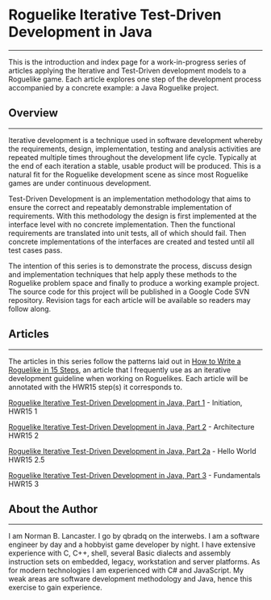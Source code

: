 # Roguelike Iterative Test-Driven Development in Java

---

This is the introduction and index page for a work-in-progress series of articles applying the Iterative and Test-Driven development models to a Roguelike game. Each article explores one step of the development process accompanied by a concrete example: a Java Roguelike project.

## Overview

---

Iterative development is a technique used in software development whereby the requirements, design, implementation, testing and analysis activities are repeated multiple times throughout the development life cycle. Typically at the end of each iteration a stable, usable product will be produced. This is a natural fit for the Roguelike development scene as since most Roguelike games are under continuous development.

Test-Driven Development is an implementation methodology that aims to ensure the correct and repeatably demonstrable implementation of requirements. With this methodology the design is first implemented at the interface level with no concrete implementation. Then the functional requirements are translated into unit tests, all of which should fail. Then concrete implementations of the interfaces are created and tested until all test cases pass.

The intention of this series is to demonstrate the process, discuss design and implementation techniques that help apply these methods to the Roguelike problem space and finally to produce a working example project. The source code for this project will be published in a Google Code SVN repository. Revision tags for each article will be available so readers may follow along.

## Articles

---

The articles in this series follow the patterns laid out in [How to Write a Roguelike in 15 Steps](how_to_write_a_roguelike_in_15_steps.md), an article that I frequently use as an iterative development guideline when working on Roguelikes. Each article will be annotated with the HWR15 step(s) it corresponds to.

[Roguelike Iterative Test-Driven Development in Java, Part 1](roguelike_iterative_test-driven_development_in_java_part_1.md) - Initiation, HWR15 1

[Roguelike Iterative Test-Driven Development in Java, Part 2](roguelike_iterative_test-driven_development_in_java_part_2.md) - Architecture HWR15 2

[Roguelike Iterative Test-Driven Development in Java, Part 2a](roguelike_iterative_test-driven_development_in_java_part_2a.md) - Hello World HWR15 2.5

[Roguelike Iterative Test-Driven Development in Java, Part 3](roguelike_iterative_test-driven_development_in_java_part_3.md) - Fundamentals HWR15 3

## About the Author

---

I am Norman B. Lancaster. I go by qbradq on the interwebs. I am a software engineer by day and a hobbyist game developer by night. I have extensive experience with C, C++, shell, several Basic dialects and assembly instruction sets on embedded, legacy, workstation and server platforms. As for modern technologies I am experienced with C# and JavaScript. My weak areas are software development methodology and Java, hence this exercise to gain experience.
